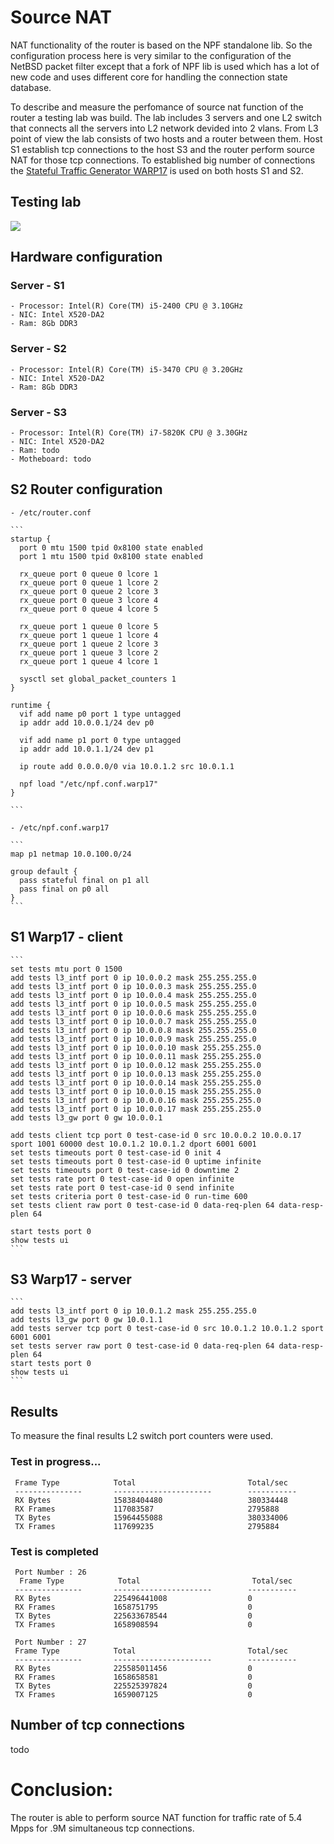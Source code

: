 # Source NAT

NAT functionality of the router is based on the NPF standalone lib. So the configuration process here 
is very similar to the configuration of the NetBSD packet filter except that 
a fork of NPF lib is used which has a lot of new code and uses different core for handling
the connection state database.

To describe and measure the perfomance of source nat function of the router a testing lab was build.
The lab includes 3 servers and one L2 switch that connects all the servers into L2 network devided into
2 vlans. From L3 point of view the lab consists of two hosts and a router between them. Host S1 establish
tcp connections to the host S3 and the router perform source NAT for those tcp connections. To established
big number of connections the <a href="https://github.com/Juniper/warp17">Stateful Traffic Generator WARP17</a> 
is used on both hosts S1 and S2.


## Testing lab

<img src="http://therouter.net/images/tests/source_nat/nat_warp_17_lab.png">

## Hardware configuration

### Server - S1
	- Processor: Intel(R) Core(TM) i5-2400 CPU @ 3.10GHz
	- NIC: Intel X520-DA2
	- Ram: 8Gb DDR3
	
### Server - S2
	- Processor: Intel(R) Core(TM) i5-3470 CPU @ 3.20GHz
	- NIC: Intel X520-DA2
	- Ram: 8Gb DDR3
	
### Server - S3
	- Processor: Intel(R) Core(TM) i7-5820K CPU @ 3.30GHz
	- NIC: Intel X520-DA2
	- Ram: todo
	- Motheboard: todo

## S2 Router configuration

	- /etc/router.conf

	```
	startup {
	  port 0 mtu 1500 tpid 0x8100 state enabled
	  port 1 mtu 1500 tpid 0x8100 state enabled
	
	  rx_queue port 0 queue 0 lcore 1
	  rx_queue port 0 queue 1 lcore 2
	  rx_queue port 0 queue 2 lcore 3
	  rx_queue port 0 queue 3 lcore 4
	  rx_queue port 0 queue 4 lcore 5
	
	  rx_queue port 1 queue 0 lcore 5
	  rx_queue port 1 queue 1 lcore 4
	  rx_queue port 1 queue 2 lcore 3
	  rx_queue port 1 queue 3 lcore 2
	  rx_queue port 1 queue 4 lcore 1
	
	  sysctl set global_packet_counters 1
	}
	
	runtime {
	  vif add name p0 port 1 type untagged
	  ip addr add 10.0.0.1/24 dev p0
	
	  vif add name p1 port 0 type untagged
	  ip addr add 10.0.1.1/24 dev p1
	
	  ip route add 0.0.0.0/0 via 10.0.1.2 src 10.0.1.1
	
	  npf load "/etc/npf.conf.warp17"
	}

	```
	
	- /etc/npf.conf.warp17
	
	```
	map p1 netmap 10.0.100.0/24
	
	group default {
	  pass stateful final on p1 all
	  pass final on p0 all
	}
	```

## S1 Warp17 - client
	```
	set tests mtu port 0 1500
	add tests l3_intf port 0 ip 10.0.0.2 mask 255.255.255.0
	add tests l3_intf port 0 ip 10.0.0.3 mask 255.255.255.0
	add tests l3_intf port 0 ip 10.0.0.4 mask 255.255.255.0
	add tests l3_intf port 0 ip 10.0.0.5 mask 255.255.255.0
	add tests l3_intf port 0 ip 10.0.0.6 mask 255.255.255.0
	add tests l3_intf port 0 ip 10.0.0.7 mask 255.255.255.0
	add tests l3_intf port 0 ip 10.0.0.8 mask 255.255.255.0
	add tests l3_intf port 0 ip 10.0.0.9 mask 255.255.255.0
	add tests l3_intf port 0 ip 10.0.0.10 mask 255.255.255.0
	add tests l3_intf port 0 ip 10.0.0.11 mask 255.255.255.0
	add tests l3_intf port 0 ip 10.0.0.12 mask 255.255.255.0
	add tests l3_intf port 0 ip 10.0.0.13 mask 255.255.255.0
	add tests l3_intf port 0 ip 10.0.0.14 mask 255.255.255.0
	add tests l3_intf port 0 ip 10.0.0.15 mask 255.255.255.0
	add tests l3_intf port 0 ip 10.0.0.16 mask 255.255.255.0
	add tests l3_intf port 0 ip 10.0.0.17 mask 255.255.255.0
	add tests l3_gw port 0 gw 10.0.0.1
	
	add tests client tcp port 0 test-case-id 0 src 10.0.0.2 10.0.0.17 sport 1001 60000 dest 10.0.1.2 10.0.1.2 dport 6001 6001
	set tests timeouts port 0 test-case-id 0 init 4
	set tests timeouts port 0 test-case-id 0 uptime infinite
	set tests timeouts port 0 test-case-id 0 downtime 2
	set tests rate port 0 test-case-id 0 open infinite
	set tests rate port 0 test-case-id 0 send infinite
	set tests criteria port 0 test-case-id 0 run-time 600
	set tests client raw port 0 test-case-id 0 data-req-plen 64 data-resp-plen 64
	
	start tests port 0
	show tests ui
	```

## S3 Warp17 - server

	```
	add tests l3_intf port 0 ip 10.0.1.2 mask 255.255.255.0
	add tests l3_gw port 0 gw 10.0.1.1
	add tests server tcp port 0 test-case-id 0 src 10.0.1.2 10.0.1.2 sport 6001 6001
	set tests server raw port 0 test-case-id 0 data-req-plen 64 data-resp-plen 64
	start tests port 0
	show tests ui
	```

## Results

To measure the final results L2 switch port counters were used.

### Test in progress...

```
 Frame Type            Total                         Total/sec
 ---------------       ----------------------        -----------
 RX Bytes              15838404480                   380334448
 RX Frames   	       117083587                     2795888
 TX Bytes     	       15964455088                   380334006
 TX Frames   	       117699235                     2795884
```

### Test is completed

``` 
 Port Number : 26 
  Frame Type            Total                         Total/sec
 ---------------       ----------------------        -----------
 RX Bytes              225496441008                  0
 RX Frames   	       1658751795                    0
 TX Bytes     	       225633678544                  0
 TX Frames   	       1658908594                    0
 
 Port Number : 27
 Frame Type            Total                         Total/sec
 ---------------       ----------------------        -----------
 RX Bytes              225585011456                  0
 RX Frames   	       1658658581                    0
 TX Bytes     	       225525397824                  0
 TX Frames   	       1659007125                    0
```

## Number of tcp connections

todo

# Conclusion:
The router is able to perform source NAT function for traffic rate of 5.4 Mpps for .9M simultaneous tcp connections.